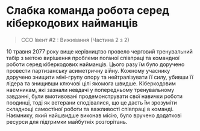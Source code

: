 # Слабка команда робота серед кіберкодових найманців
> CCO Івент #2 : Виживання (Частина 2 з 2)

10 травня 2077 року вище керівництво провело черговий тренувальний табір з метою вирішення проблеми поганої співпраці та командної роботи серед кіберкодових найманців. Цього разу їм було доручено провести партизанську асиметричну війну. Кожному учаснику доручено знищити міні-групу опору та нейтралізувати її силу, убивши її лідера та знищивши ключові цілі якомога швидше. Кіберкодовим наємникам, які зазнали невдачі у попередньому тренувальному завданні, були вмотивовані продемонструвати свої навички роботи поодинці, тоді як ветерани сподівалися, що це дасть їм зрозуміти складнощі самостіної роботи та важливості співпраці в команді. Наємнику, який найшвидше виконав місію, було вручено додаткові ресурси для підтримки майбутніх розгорітань.